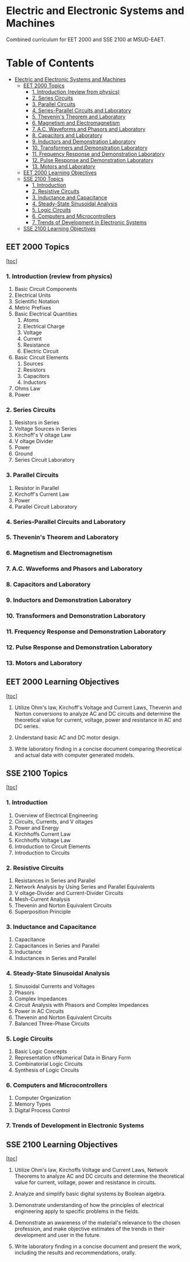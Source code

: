 # Electric and Electronic Systems and Machines

Combined curriculum for EET 2000 and SSE 2100 at MSUD-EAET.  

Table of Contents
=================

* [Electric and Electronic Systems and Machines](#electric-and-electronic-systems-and-machines)
  * [EET 2000 Topics](#eet-2000-topics)
    * [1\. Introduction (review from physics)](#1-introduction-review-from-physics)
    * [2\. Series Circuits](#2-series-circuits)
    * [3\. Parallel Circuits](#3-parallel-circuits)
    * [4\. Series\-Parallel Circuits and Laboratory](#4-series-parallel-circuits-and-laboratory)
    * [5\. Thevenin's Theorem and Laboratory](#5-thevenins-theorem-and-laboratory)
    * [6\. Magnetism and Electromagnetism](#6-magnetism-and-electromagnetism)
    * [7\. A\.C\. Waveforms and Phasors and Laboratory](#7-ac-waveforms-and-phasors-and-laboratory)
    * [8\. Capacitors and Laboratory](#8-capacitors-and-laboratory)
    * [9\. Inductors and Demonstration Laboratory](#9-inductors-and-demonstration-laboratory)
    * [10\. Transformers and Demonstration Laboratory](#10-transformers-and-demonstration-laboratory)
    * [11\. Frequency Response and Demonstration Laboratory](#11-frequency-response-and-demonstration-laboratory)
    * [12\. Pulse Response and Demonstration Laboratory](#12-pulse-response-and-demonstration-laboratory)
    * [13\. Motors and Laboratory](#13-motors-and-laboratory)
  * [EET 2000 Learning Objectives](#eet-2000-learning-objectives)
  * [SSE 2100 Topics](#sse-2100-topics)
    * [1\. Introduction](#1-introduction)
    * [2\. Resistive Circuits](#2-resistive-circuits)
    * [3\. Inductance and Capacitance](#3-inductance-and-capacitance)
    * [4\. Steady\-State Sinusoidal Analysis](#4-steady-state-sinusoidal-analysis)
    * [5\. Logic Circuits](#5-logic-circuits)
    * [6\. Computers and Microcontrollers](#6-computers-and-microcontrollers)
    * [7\. Trends of Development in Electronic Systems](#7-trends-of-development-in-electronic-systems)
  * [SSE 2100 Learning Objectives](#sse-2100-learning-objectives)


## EET 2000 Topics
[[toc](#table-of-contents)]

### 1. Introduction (review from physics)    
1. Basic Circuit Components  
2. Electrical Units  
3. Scientific Notation  
4. Metric Prefixes  
5. Basic Electrical Quantities  
   1. Atoms  
   2. Electrical Charge   
   3. Voltage  
   4. Current  
   5. Resistance  
   6. Electric Circuit  
6. Basic Circuit Elements   
   1. Sources  
   2. Resistors   
   3. Capacitors   
   4. Inductors  
7. Ohms Law  
8. Power  

### 2. Series Circuits    
1. Resistors in Series  
2. Voltage Sources in Series  
3. Kirchoff's V oltage Law  
4. V oltage Divider   
5. Power  
6. Ground  
7. Series Circuit Laboratory  

### 3. Parallel Circuits  
1. Resistor in Parallel  
2. Kirchoff's Current Law  
3. Power  
4. Parallel Circuit Laboratory  

### 4. Series-Parallel Circuits and Laboratory  

### 5. Thevenin's Theorem and Laboratory  

### 6. Magnetism and Electromagnetism  

### 7. A.C. Waveforms and Phasors and Laboratory   

### 8. Capacitors and Laboratory  

### 9. Inductors and Demonstration Laboratory  

### 10. Transformers and Demonstration Laboratory  

### 11. Frequency Response and Demonstration Laboratory  

### 12. Pulse Response and Demonstration Laboratory  

### 13. Motors and Laboratory  

## EET 2000 Learning Objectives
[[toc](#table-of-contents)]

1. Utilize Ohm's law, Kirchoff's Voltage and Current Laws, Thevenin and Norton conversions to analyze AC and DC circuits and determine the theoretical value for current, voltage, power and resistance in AC and DC series.  

2. Understand basic AC and DC motor design.  

3. Write laboratory finding in a concise document comparing theoretical and actual data with computer
generated models.  


## SSE 2100 Topics
[[toc](#table-of-contents)]

### 1. Introduction
1. Overview of Electrical Engineering
2. Circuits, Currents, and V oltages
3. Power and Energy
4. Kirchhoffs Current Law
5. Kirchhoffs Voltage Law
6. Introduction to Circuit Elements
7. Introduction to Circuits

### 2. Resistive Circuits
1. Resistances in Series and Parallel
2. Network Analysis by Using Series and Parallel Equivalents
3. V oltage-Divider and Current-Divider Circuits
4. Mesh-Current Analysis
5. Thevenin and Norton Equivalent Circuits
6. Superposition Principle

### 3. Inductance and Capacitance
1. Capacitance
2. Capacitances in Series and Parallel
3. Inductance
4. Inductances in Series and Parallel 
   
### 4. Steady-State Sinusoidal Analysis
1. Sinusoidal Currents and Voltages
2. Phasors
3. Complex Impedances
4. Circuit Analysis with Phasors and Complex Impedances
5. Power in AC Circuits
6. Thevenin and Norton Equivalent Circuits
7. Balanced Three-Phase Circuits

### 5. Logic Circuits
1. Basic Logic Concepts
2. Representation ofNumerical Data in Binary Form
3. Combinatorial Logic Circuits
4. Synthesis of Logic Circuits

### 6. Computers and Microcontrollers 
1. Computer Organization 
2. Memory Types
3. Digital Process Control

### 7. Trends of Development in Electronic Systems

## SSE 2100 Learning Objectives
[[toc](#table-of-contents)]

1. Utilize Ohm's law, Kirchoffs Voltage and Current Laws, Network Theorems to analyze AC and DC circuits and determine the theoretical value for current, voltage, power and resistance in circuits.  

2. Analyze and simplify basic digital systems by Boolean algebra.  

3. Demonstrate understanding of how the principles of electrical engineering apply to specific problems in the fields.  

4. Demonstrate an awareness of the material's relevance to the chosen profession, and make objective estimates of the trends in their development and user in the future.  

5. Write laboratory finding in a concise document and present the work, including the results and recommendations, orally.  

